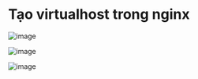 # Tạo virtualhost trong nginx
![image](https://github.com/user-attachments/assets/de9c191c-669a-4529-aeda-ccb5e2fbfc43)



![image](https://github.com/user-attachments/assets/b4dca3ae-7657-42e3-b7ae-c35c204fb956)



![image](https://github.com/user-attachments/assets/1ad69607-4c28-467e-8897-e36986c36809)
